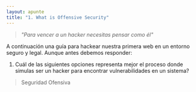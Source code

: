 ```yaml
---
layout: apunte
title: "1. What is Offensive Security"
---
```


><em>"Para vencer a un hacker necesitas pensar como él"</em>

A continuación una guía para hackear nuestra primera web en un entorno seguro y legal.
Aunque antes debemos responder:

1. Cuál de las siguientes opciones representa mejor el proceso donde simulas ser un hacker para encontrar vulnerabilidades en un sistema?
>Seguridad Ofensiva



